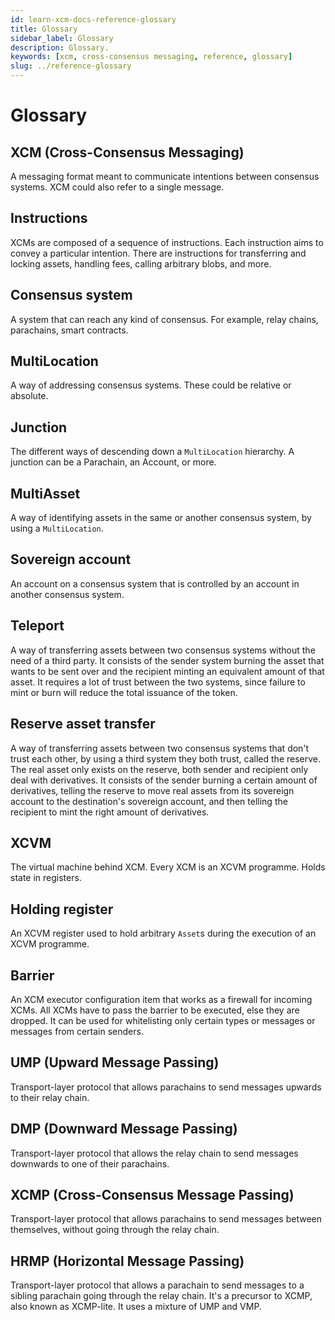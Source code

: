 ```yaml
---
id: learn-xcm-docs-reference-glossary
title: Glossary
sidebar_label: Glossary
description: Glossary.
keywords: [xcm, cross-consensus messaging, reference, glossary]
slug: ../reference-glossary
---
```


# Glossary

## XCM (Cross-Consensus Messaging)

A messaging format meant to communicate intentions between consensus systems. XCM could also refer
to a single message.

## Instructions

XCMs are composed of a sequence of instructions. Each instruction aims to convey a particular
intention. There are instructions for transferring and locking assets, handling fees, calling
arbitrary blobs, and more.

## Consensus system

A system that can reach any kind of consensus. For example, relay chains, parachains, smart
contracts.

## MultiLocation

A way of addressing consensus systems. These could be relative or absolute.

## Junction

The different ways of descending down a `MultiLocation` hierarchy. A junction can be a Parachain, an
Account, or more.

## MultiAsset

A way of identifying assets in the same or another consensus system, by using a `MultiLocation`.

## Sovereign account

An account on a consensus system that is controlled by an account in another consensus system.

## Teleport

A way of transferring assets between two consensus systems without the need of a third party. It
consists of the sender system burning the asset that wants to be sent over and the recipient minting
an equivalent amount of that asset. It requires a lot of trust between the two systems, since
failure to mint or burn will reduce the total issuance of the token.

## Reserve asset transfer

A way of transferring assets between two consensus systems that don't trust each other, by using a
third system they both trust, called the reserve. The real asset only exists on the reserve, both
sender and recipient only deal with derivatives. It consists of the sender burning a certain amount
of derivatives, telling the reserve to move real assets from its sovereign account to the
destination's sovereign account, and then telling the recipient to mint the right amount of
derivatives.

## XCVM

The virtual machine behind XCM. Every XCM is an XCVM programme. Holds state in registers.

## Holding register

An XCVM register used to hold arbitrary `Asset`s during the execution of an XCVM programme.

## Barrier

An XCM executor configuration item that works as a firewall for incoming XCMs. All XCMs have to pass
the barrier to be executed, else they are dropped. It can be used for whitelisting only certain
types or messages or messages from certain senders.

## UMP (Upward Message Passing)

Transport-layer protocol that allows parachains to send messages upwards to their relay chain.

## DMP (Downward Message Passing)

Transport-layer protocol that allows the relay chain to send messages downwards to one of their
parachains.

## XCMP (Cross-Consensus Message Passing)

Transport-layer protocol that allows parachains to send messages between themselves, without going
through the relay chain.

## HRMP (Horizontal Message Passing)

Transport-layer protocol that allows a parachain to send messages to a sibling parachain going
through the relay chain. It's a precursor to XCMP, also known as XCMP-lite. It uses a mixture of UMP
and VMP.

